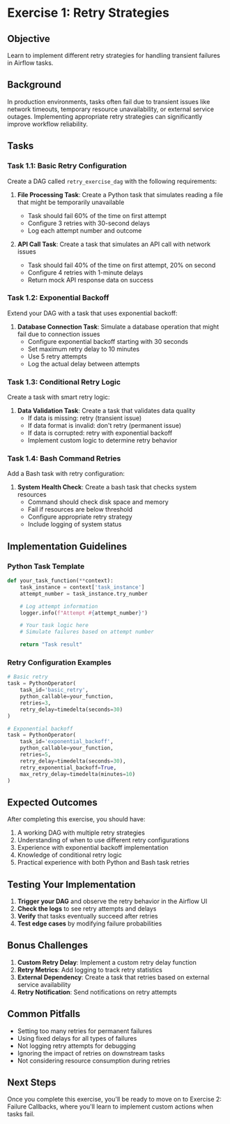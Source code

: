 # Exercise 1: Retry Strategies

## Objective

Learn to implement different retry strategies for handling transient failures in Airflow tasks.

## Background

In production environments, tasks often fail due to transient issues like network timeouts, temporary resource unavailability, or external service outages. Implementing appropriate retry strategies can significantly improve workflow reliability.

## Tasks

### Task 1.1: Basic Retry Configuration

Create a DAG called `retry_exercise_dag` with the following requirements:

1. **File Processing Task**: Create a Python task that simulates reading a file that might be temporarily unavailable

   - Task should fail 60% of the time on first attempt
   - Configure 3 retries with 30-second delays
   - Log each attempt number and outcome

2. **API Call Task**: Create a task that simulates an API call with network issues
   - Task should fail 40% of the time on first attempt, 20% on second
   - Configure 4 retries with 1-minute delays
   - Return mock API response data on success

### Task 1.2: Exponential Backoff

Extend your DAG with a task that uses exponential backoff:

1. **Database Connection Task**: Simulate a database operation that might fail due to connection issues
   - Configure exponential backoff starting with 30 seconds
   - Set maximum retry delay to 10 minutes
   - Use 5 retry attempts
   - Log the actual delay between attempts

### Task 1.3: Conditional Retry Logic

Create a task with smart retry logic:

1. **Data Validation Task**: Create a task that validates data quality
   - If data is missing: retry (transient issue)
   - If data format is invalid: don't retry (permanent issue)
   - If data is corrupted: retry with exponential backoff
   - Implement custom logic to determine retry behavior

### Task 1.4: Bash Command Retries

Add a Bash task with retry configuration:

1. **System Health Check**: Create a bash task that checks system resources
   - Command should check disk space and memory
   - Fail if resources are below threshold
   - Configure appropriate retry strategy
   - Include logging of system status

## Implementation Guidelines

### Python Task Template

```python
def your_task_function(**context):
    task_instance = context['task_instance']
    attempt_number = task_instance.try_number

    # Log attempt information
    logger.info(f"Attempt #{attempt_number}")

    # Your task logic here
    # Simulate failures based on attempt number

    return "Task result"
```

### Retry Configuration Examples

```python
# Basic retry
task = PythonOperator(
    task_id='basic_retry',
    python_callable=your_function,
    retries=3,
    retry_delay=timedelta(seconds=30)
)

# Exponential backoff
task = PythonOperator(
    task_id='exponential_backoff',
    python_callable=your_function,
    retries=5,
    retry_delay=timedelta(seconds=30),
    retry_exponential_backoff=True,
    max_retry_delay=timedelta(minutes=10)
)
```

## Expected Outcomes

After completing this exercise, you should have:

1. A working DAG with multiple retry strategies
2. Understanding of when to use different retry configurations
3. Experience with exponential backoff implementation
4. Knowledge of conditional retry logic
5. Practical experience with both Python and Bash task retries

## Testing Your Implementation

1. **Trigger your DAG** and observe the retry behavior in the Airflow UI
2. **Check the logs** to see retry attempts and delays
3. **Verify** that tasks eventually succeed after retries
4. **Test edge cases** by modifying failure probabilities

## Bonus Challenges

1. **Custom Retry Delay**: Implement a custom retry delay function
2. **Retry Metrics**: Add logging to track retry statistics
3. **External Dependency**: Create a task that retries based on external service availability
4. **Retry Notification**: Send notifications on retry attempts

## Common Pitfalls

- Setting too many retries for permanent failures
- Using fixed delays for all types of failures
- Not logging retry attempts for debugging
- Ignoring the impact of retries on downstream tasks
- Not considering resource consumption during retries

## Next Steps

Once you complete this exercise, you'll be ready to move on to Exercise 2: Failure Callbacks, where you'll learn to implement custom actions when tasks fail.
